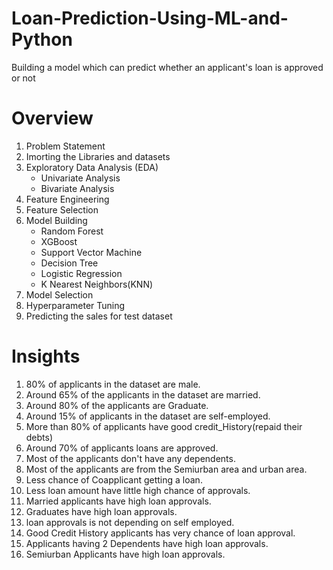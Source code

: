 # Loan-Prediction-Using-ML-and-Python
Building a model which can predict whether an applicant's loan is approved or not
# Overview
1. Problem Statement
2. Imorting the Libraries and datasets
3. Exploratory Data Analysis (EDA)
   * Univariate Analysis
   * Bivariate Analysis
4. Feature Engineering
5. Feature Selection
6. Model Building
   * Random Forest
   * XGBoost
   * Support Vector Machine
   * Decision Tree
   * Logistic Regression
   * K Nearest Neighbors(KNN)
7. Model Selection
8. Hyperparameter Tuning
9. Predicting the sales for test dataset
# Insights
1. 80% of applicants in the dataset are male.
2. Around 65% of the applicants in the dataset are married.
3. Around 80% of the applicants are Graduate.
4. Around 15% of applicants in the dataset are self-employed.
5. More than 80% of applicants have good credit_History(repaid their debts)
6. Around 70% of applicants loans are approved.
7. Most of the applicants don't have any dependents.
8. Most of the applicants are from the Semiurban area and urban area.
9. Less chance of Coapplicant getting a loan.
10. Less loan amount have little high chance of approvals.
11. Married applicants have high loan approvals.
12. Graduates have high loan approvals.
13. loan approvals is not depending on self employed.
14. Good Credit History applicants has very chance of loan approval.
15. Applicants having 2 Dependents have high loan approvals.
16. Semiurban Applicants have high loan approvals.
